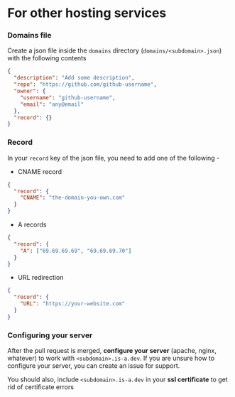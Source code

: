 # For other hosting services

### Domains file

Create a json file inside the `domains` directory (`domains/<subdomain>.json`) with the following contents

```json
{
  "description": "Add some description",
  "repo": "https://github.com/github-username",
  "owner": {
    "username": "github-username",
    "email": "any@email"
  },
  "record": {}
}
```

### Record

In your `record` key of the json file, you need to add one of the following -

- CNAME record

```json
{
  "record": {
    "CNAME": "the-domain-you-own.com"
  }
}
```

- A records

```json
{
  "record": {
    "A": ["69.69.69.69", "69.69.69.70"]
  }
}
```

- URL redirection

```json
{
  "record": {
    "URL": "https://your-website.com"
  }
}
```

### Configuring your server

After the pull request is merged, **configure your server** (apache, nginx, whatever) to work with `<subdomain>.is-a.dev`. If you are unsure how to configure your server, you can create an issue for support.

You should also, include `<subdomain>.is-a.dev` in your **ssl certificate** to get rid of certificate errors
